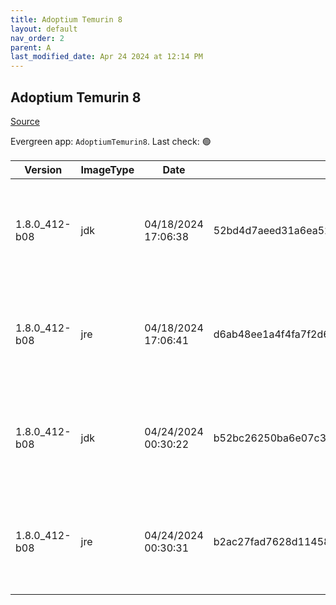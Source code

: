 ```yaml
---
title: Adoptium Temurin 8
layout: default
nav_order: 2
parent: A
last_modified_date: Apr 24 2024 at 12:14 PM
---
```


## Adoptium Temurin 8

[Source](https://adoptium.net/)

Evergreen app: `AdoptiumTemurin8`. Last check: 🟢

| Version       | ImageType | Date                | Checksum                                                         | Size     | Architecture | Type | URI                                                                                                                                                                                                                                                              |
| ------------- | --------- | ------------------- | ---------------------------------------------------------------- | -------- | ------------ | ---- | ---------------------------------------------------------------------------------------------------------------------------------------------------------------------------------------------------------------------------------------------------------------- |
| 1.8.0_412-b08 | jdk       | 04/18/2024 17:06:38 | 52bd4d7aeed31a6ea52cf7f8f271dbbfa28163636a46815c1ba81f12fd4971c8 | 90013696 | x64          | msi  | [https://github.com/adoptium/temurin8-binaries/releases/download/jdk8u412-b08/OpenJDK8U-jdk_x64_windows_hotspot_8u412b08.msi](https://github.com/adoptium/temurin8-binaries/releases/download/jdk8u412-b08/OpenJDK8U-jdk_x64_windows_hotspot_8u412b08.msi)       |
| 1.8.0_412-b08 | jre       | 04/18/2024 17:06:41 | d6ab48ee1a4f4fa7f2d64e2ecffd2548b7116f7857f1d6352520ed1bb5fbc8f7 | 32374784 | x64          | msi  | [https://github.com/adoptium/temurin8-binaries/releases/download/jdk8u412-b08/OpenJDK8U-jre_x64_windows_hotspot_8u412b08.msi](https://github.com/adoptium/temurin8-binaries/releases/download/jdk8u412-b08/OpenJDK8U-jre_x64_windows_hotspot_8u412b08.msi)       |
| 1.8.0_412-b08 | jdk       | 04/24/2024 00:30:22 | b52bc26250ba6e07c38d3b49f1bcb9d786b1c97c5168179b2120ac1c2f0e51e8 | 90038272 | x86          | msi  | [https://github.com/adoptium/temurin8-binaries/releases/download/jdk8u412-b08/OpenJDK8U-jdk_x86-32_windows_hotspot_8u412b08.msi](https://github.com/adoptium/temurin8-binaries/releases/download/jdk8u412-b08/OpenJDK8U-jdk_x86-32_windows_hotspot_8u412b08.msi) |
| 1.8.0_412-b08 | jre       | 04/24/2024 00:30:31 | b2ac27fad7628d11458482c8270bcf58e5f949b13bb0d6c24e556d15889d2e96 | 30511104 | x86          | msi  | [https://github.com/adoptium/temurin8-binaries/releases/download/jdk8u412-b08/OpenJDK8U-jre_x86-32_windows_hotspot_8u412b08.msi](https://github.com/adoptium/temurin8-binaries/releases/download/jdk8u412-b08/OpenJDK8U-jre_x86-32_windows_hotspot_8u412b08.msi) |
